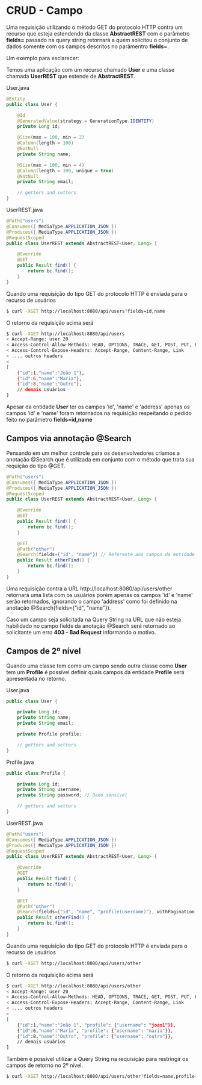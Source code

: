 # CRUD - Campo

Uma requisição utilizando o método GET do protocolo HTTP contra um recurso que esteja estendendo da classe **AbstractREST** com o parâmetro **fields=** passado na query string retornará a quem solicitou o conjunto de dados somente com os campos descritos no parâmentro **fields=**.

Um exemplo para esclarecer:

Temos uma aplicação com um recurso chamado **User** e uma classe chamada **UserREST** que estende de **AbstractREST**.

User.java
``` java
@Entity
public class User {

    @Id
    @GeneratedValue(strategy = GenerationType.IDENTITY)    
    private Long id;

    @Size(max = 100, min = 2)
    @Column(length = 100)
    @NotNull
    private String name;

    @Size(max = 100, min = 4)
    @Column(length = 100, unique = true)
    @NotNull
    private String email;

    // getters and setters
}
```

UserREST.java
``` java
@Path("users")
@Consumes({ MediaType.APPLICATION_JSON })
@Produces({ MediaType.APPLICATION_JSON })
@RequestScoped
public class UserREST extends AbstractREST<User, Long> {

    @Override
    @GET    
    public Result find() {
        return bc.find();
    }
}
```

Quando uma requisição do tipo GET do protocolo HTTP é enviada para o recurso de usuários

``` bash
$ curl -XGET http://localhost:8080/api/users?fields=id,name
```

O retorno da requisição acima será

``` bash
$ curl -XGET http://localhost:8080/api/users
< Accept-Range: user 20
< Access-Control-Allow-Methods: HEAD, OPTIONS, TRACE, GET, POST, PUT, PATCH, DELETE
< Access-Control-Expose-Headers: Accept-Range, Content-Range, Link
< .... outros headers
< 
[
    {"id":1,"name":"João 1"},
    {"id":6,"name":"Maria"},
    {"id":8,"name":"Outro"},
    // demais usuários
]
```

Apesar da entidade **User** ter os campos 'id', 'name' e 'address' apenas os campos 'id' e 'name' foram retornados na requisição respeitando o pedido feito no parâmetro **fields=id,name**

## Campos via annotação @Search

Pensando em um melhor controle para os desenvolvedores criamos a anotação @Search que é utilizada em conjunto com o método que trata sua requição do tipo @GET.

``` java
@Path("users")
@Consumes({ MediaType.APPLICATION_JSON })
@Produces({ MediaType.APPLICATION_JSON })
@RequestScoped
public class UserREST extends AbstractREST<User, Long> {

    @Override
    @GET    
    public Result find() {
        return bc.find();
    }

    @GET
    @Path("other")
    @Search(fields={"id", "name"}) // Referente aos campos da entidade User definida na declaração do AbstractREST<User, Long>
    public Result otherFind() {
        return bc.find();
    }
}
```

Uma requisição contra a URL http://localhost:8080/api/users/other retornará uma lista com os usuários porém apenas os campos 'id' e 'name' serão retornados, ignorando o campo 'address' como foi definido na anotação @Search(fields={"id", "name"}).

Caso um campo seja solicitada na Query String na URL que não esteja habilidado no campo fields da anotação @Search será retornado ao solicitante um erro **403 - Bad Request** informando o motivo.

## Campos de 2º nível

Quando uma classe tem como um campo sendo outra classe como **User** tem um **Profile** é possível definir quais campos da entidade **Profile** será apresentada no retorno.

User.java
``` java
public class User {

    private Long id;
    private String name;
    private String email;

    private Profile profile;

    // getters and setters
}
```

Profile.java
``` java
public class Profile {

    private Long id;
    private String username;
    private String password; // Dado sensível

    // getters and setters
}
```

UserREST.java
``` java
@Path("users")
@Consumes({ MediaType.APPLICATION_JSON })
@Produces({ MediaType.APPLICATION_JSON })
@RequestScoped
public class UserREST extends AbstractREST<User, Long> {

    @Override
    @GET    
    public Result find() {
        return bc.find();
    }

    @GET
    @Path("other")
    @Search(fields={"id", "name", "profile(username)"}, withPagination = true, quantityPerPage = 5)
    public Result otherFind() {
        return bc.find();
    }
}
```

Quando uma requisição do tipo GET do protocolo HTTP é enviada para o recurso de usuários

``` bash
$ curl -XGET http://localhost:8080/api/users/other
```

O retorno da requisição acima será

``` bash
$ curl -XGET http://localhost:8080/api/users/other
< Accept-Range: user 20
< Access-Control-Allow-Methods: HEAD, OPTIONS, TRACE, GET, POST, PUT, PATCH, DELETE
< Access-Control-Expose-Headers: Accept-Range, Content-Range, Link
< .... outros headers
< 
[
    {"id":1,"name":"João 1", "profile": {"username": "joao1"}},
    {"id":6,"name":"Maria", "profile": {"username": "maria"}},
    {"id":8,"name":"Outro", "profile": {"username": "outro"}},
    // demais usuários
]
```

Também é possível utilizar a Query String na requisição para restringir os campos de retorno no 2º nível.

```bash
$ curl -XGET http://localhost:8080/api/users/other?fields=name,profile(username)
```